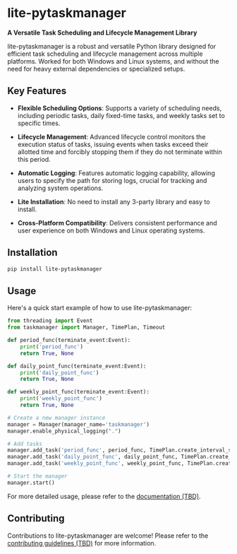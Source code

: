 # lite-pytaskmanager

**A Versatile Task Scheduling and Lifecycle Management Library**

lite-pytaskmanager is a robust and versatile Python library designed for efficient task scheduling and lifecycle management across multiple platforms. Worked for both Windows and Linux systems, and without the need for heavy external dependencies or specialized setups.

## Key Features

- **Flexible Scheduling Options**: Supports a variety of scheduling needs, including periodic tasks, daily fixed-time tasks, and weekly tasks set to specific times.

- **Lifecycle Management**: Advanced lifecycle control monitors the execution status of tasks, issuing events when tasks exceed their allotted time and forcibly stopping them if they do not terminate within this period.

- **Automatic Logging**: Features automatic logging capability, allowing users to specify the path for storing logs, crucial for tracking and analyzing system operations.

- **Lite Installation**: No need to install any 3-party library and easy to install.

- **Cross-Platform Compatibility**: Delivers consistent performance and user experience on both Windows and Linux operating systems.

## Installation

```bash
pip install lite-pytaskmanager
```

## Usage
Here's a quick start example of how to use lite-pytaskmanager:

```python
from threading import Event
from taskmanager import Manager, TimePlan, Timeout

def period_func(terminate_event:Event):
    print('period_func')
    return True, None

def daily_point_func(terminate_event:Event):
    print('daily_point_func')
    return True, None

def weekly_point_func(terminate_event:Event):
    print('weekly_point_func')
    return True, None

# Create a new manager instance
manager = Manager(manager_name='taskmanager')
manager.enable_physical_logging(".")

# Add tasks
manager.add_task('period_func', period_func, TimePlan.create_interval_schedule(min=10), Timeout(hr=1))
manager.add_task('daily_point_func', daily_point_func, TimePlan.create_daily_schedule("22:00"), Timeout(hr=1))
manager.add_task('weekly_point_func', weekly_point_func, TimePlan.create_weekly_schedule(saturday=["22:00"]), Timeout(hr=1))

# Start the manager
manager.start()
```

For more detailed usage, please refer to the [documentation (TBD)]().

## Contributing
Contributions to lite-pytaskmanager are welcome! Please refer to the [contributing guidelines (TBD)]() for more information.

